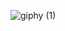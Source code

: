 ![giphy (1)](https://user-images.githubusercontent.com/43683162/132432488-744b3362-a4cf-43ea-aa7a-82d733e8a8ec.gif)



